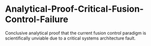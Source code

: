 # Analytical-Proof-Critical-Fusion-Control-Failure
Conclusive analytical proof that the current fusion control paradigm is scientifically unviable due to a critical systems architecture fault.

